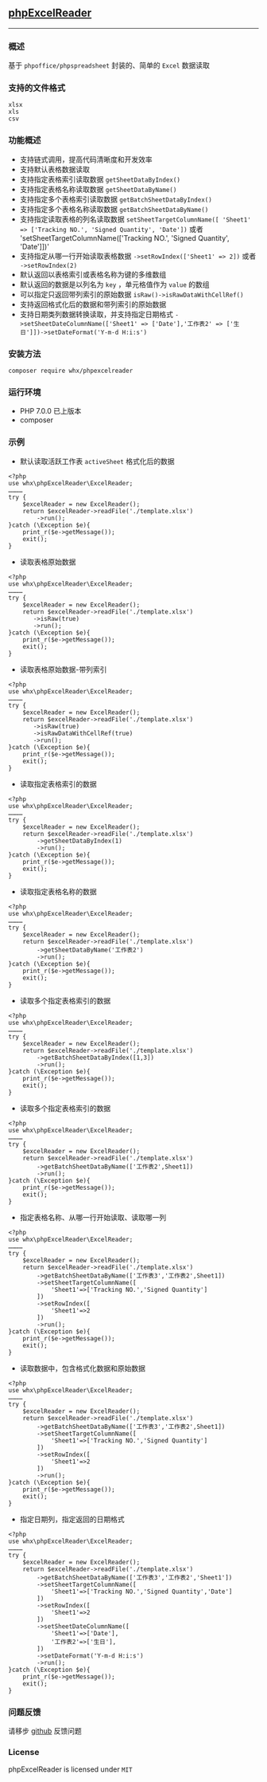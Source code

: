 ## [phpExcelReader](https://github.com/GitHub-Whx/phpExcelReader)
---
### 概述
基于 `phpoffice/phpspreadsheet` 封装的、简单的 `Excel` 数据读取

### 支持的文件格式
```
xlsx
xls
csv
```

### 功能概述
- 支持链式调用，提高代码清晰度和开发效率
- 支持默认表格数据读取
- 支持指定表格索引读取数据 `getSheetDataByIndex()`
- 支持指定表格名称读取数据 `getSheetDataByName()`
- 支持指定多个表格索引读取数据 `getBatchSheetDataByIndex()`
- 支持指定多个表格名称读取数据 `getBatchSheetDataByName()`
- 支持指定读取表格的列名读取数据 `setSheetTargetColumnName([ 'Sheet1' => ['Tracking NO.', 'Signed Quantity', 'Date'])` 或者 'setSheetTargetColumnName(['Tracking NO.', 'Signed Quantity', 'Date']])'
- 支持指定从哪一行开始读取表格数据 `->setRowIndex(['Sheet1' => 2])` 或者 `->setRowIndex(2)`
- 默认返回以表格索引或表格名称为键的多维数组
- 默认返回的数据是以列名为 `key` ，单元格值作为 `value` 的数组
- 可以指定只返回带列索引的原始数据 `isRaw()->isRawDataWithCellRef()`
- 支持返回格式化后的数据和带列索引的原始数据
- 支持日期类列数据转换读取，并支持指定日期格式 `->setSheetDateColumnName(['Sheet1' => ['Date'],'工作表2' => ['生日']])->setDateFormat('Y-m-d H:i:s')`

### 安装方法
```
composer require whx/phpexcelreader
```
### 运行环境
- PHP 7.0.0 已上版本
- composer

### 示例

- 默认读取活跃工作表 `activeSheet` 格式化后的数据
```
<?php
use whx\phpExcelReader\ExcelReader;
…………
try {
    $excelReader = new ExcelReader();
    return $excelReader->readFile('./template.xlsx')
        ->run();
}catch (\Exception $e){
    print_r($e->getMessage());
    exit();
}

```
- 读取表格原始数据
```
<?php
use whx\phpExcelReader\ExcelReader;
…………
try {
    $excelReader = new ExcelReader();
    return $excelReader->readFile('./template.xlsx')
       ->isRaw(true)
       ->run();
}catch (\Exception $e){
    print_r($e->getMessage());
    exit();
}

```
- 读取表格原始数据-带列索引
```
<?php
use whx\phpExcelReader\ExcelReader;
…………
try {
    $excelReader = new ExcelReader();
    return $excelReader->readFile('./template.xlsx')
       ->isRaw(true)
       ->isRawDataWithCellRef(true)
       ->run();
}catch (\Exception $e){
    print_r($e->getMessage());
    exit();
}

```

- 读取指定表格索引的数据
```
<?php
use whx\phpExcelReader\ExcelReader;
…………
try {
    $excelReader = new ExcelReader();
    return $excelReader->readFile('./template.xlsx')
        ->getSheetDataByIndex(1)
        ->run();
}catch (\Exception $e){
    print_r($e->getMessage());
    exit();
}

```
- 读取指定表格名称的数据
```
<?php
use whx\phpExcelReader\ExcelReader;
…………
try {
    $excelReader = new ExcelReader();
    return $excelReader->readFile('./template.xlsx')
        ->getSheetDataByName('工作表2')
        ->run();
}catch (\Exception $e){
    print_r($e->getMessage());
    exit();
}

```

- 读取多个指定表格索引的数据
```
<?php
use whx\phpExcelReader\ExcelReader;
…………
try {
    $excelReader = new ExcelReader();
    return $excelReader->readFile('./template.xlsx')
        ->getBatchSheetDataByIndex([1,3])
        ->run();
}catch (\Exception $e){
    print_r($e->getMessage());
    exit();
}

```
- 读取多个指定表格索引的数据
```
<?php
use whx\phpExcelReader\ExcelReader;
…………
try {
    $excelReader = new ExcelReader();
    return $excelReader->readFile('./template.xlsx')
        ->getBatchSheetDataByName(['工作表2',Sheet1])
        ->run();
}catch (\Exception $e){
    print_r($e->getMessage());
    exit();
}
```
- 指定表格名称、从哪一行开始读取、读取哪一列
```
<?php
use whx\phpExcelReader\ExcelReader;
…………
try {
    $excelReader = new ExcelReader();
    return $excelReader->readFile('./template.xlsx')
        ->getBatchSheetDataByName(['工作表3','工作表2',Sheet1])
        ->setSheetTargetColumnName([
            'Sheet1'=>['Tracking NO.','Signed Quantity']
        ])
        ->setRowIndex([
            'Sheet1'=>2
        ])
        ->run();
}catch (\Exception $e){
    print_r($e->getMessage());
    exit();
}
```
- 读取数据中，包含格式化数据和原始数据
```
<?php
use whx\phpExcelReader\ExcelReader;
…………
try {
    $excelReader = new ExcelReader();
    return $excelReader->readFile('./template.xlsx')
        ->getBatchSheetDataByName(['工作表3','工作表2',Sheet1])
        ->setSheetTargetColumnName([
            'Sheet1'=>['Tracking NO.','Signed Quantity']
        ])
        ->setRowIndex([
            'Sheet1'=>2
        ])
        ->run();
}catch (\Exception $e){
    print_r($e->getMessage());
    exit();
}
```
- 指定日期列，指定返回的日期格式
```
<?php
use whx\phpExcelReader\ExcelReader;
…………
try {
    $excelReader = new ExcelReader();
    return $excelReader->readFile('./template.xlsx')
        ->getBatchSheetDataByName(['工作表3','工作表2','Sheet1'])
        ->setSheetTargetColumnName([
            'Sheet1'=>['Tracking NO.','Signed Quantity','Date']
        ])
        ->setRowIndex([
            'Sheet1'=>2
        ])
        ->setSheetDateColumnName([
            'Sheet1'=>['Date'],
            '工作表2'=>['生日'],
        ])
        ->setDateFormat('Y-m-d H:i:s')
        ->run();
}catch (\Exception $e){
    print_r($e->getMessage());
    exit();
}
```
### 问题反馈
请移步 [github](https://github.com/GitHub-Whx/phpExcelReader) 反馈问题 

### License
phpExcelReader is licensed under `MIT`
